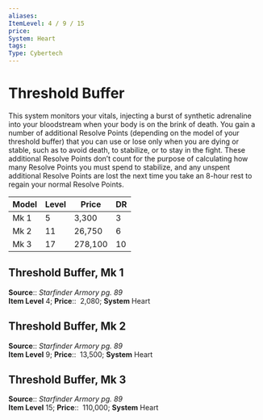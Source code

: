 ```yaml
---
aliases: 
ItemLevel: 4 / 9 / 15
price:  
System: Heart
tags: 
Type: Cybertech
---
```


# Threshold Buffer

This system monitors your vitals, injecting a burst of synthetic adrenaline into your bloodstream when your body is on the brink of death. You gain a number of additional Resolve Points (depending on the model of your threshold buffer) that you can use or lose only when you are dying or stable, such as to avoid death, to stabilize, or to stay in the fight. These additional Resolve Points don’t count for the purpose of calculating how many Resolve Points you must spend to stabilize, and any unspent additional Resolve Points are lost the next time you take an 8-hour rest to regain your normal Resolve Points.

| Model | Level | Price   | DR | 
| -------|-------|---------|----| 
|  Mk 1  | 5     | 3,300   | 3  | 
|  Mk 2  | 11    | 26,750  | 6  | 
|  Mk 3  | 17    | 278,100 | 10 | 

## Threshold Buffer, Mk 1

**Source**:: _Starfinder Armory pg. 89_  
**Item Level** 4;
**Price**::  2,080; **System** Heart  
  

## Threshold Buffer, Mk 2

**Source**:: _Starfinder Armory pg. 89_  
**Item Level** 9;
**Price**::  13,500; **System** Heart  
  

## Threshold Buffer, Mk 3

**Source**:: _Starfinder Armory pg. 89_  
**Item Level** 15;
**Price**::  110,000; **System** Heart
